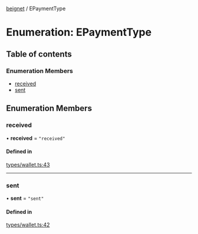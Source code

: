 [beignet](../README.md) / EPaymentType

# Enumeration: EPaymentType

## Table of contents

### Enumeration Members

- [received](EPaymentType.md#received)
- [sent](EPaymentType.md#sent)

## Enumeration Members

### received

• **received** = ``"received"``

#### Defined in

[types/wallet.ts:43](https://github.com/synonymdev/beignet/blob/7c83290/src/types/wallet.ts#L43)

___

### sent

• **sent** = ``"sent"``

#### Defined in

[types/wallet.ts:42](https://github.com/synonymdev/beignet/blob/7c83290/src/types/wallet.ts#L42)
